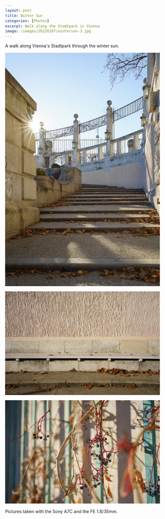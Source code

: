 ```yaml
---
layout: post
title: Winter Sun 
categories: [Photos]
excerpt: Walk along the Stadtpark in Vienna
image: /images/20220107/wintersun-3.jpg
---
```


A walk along Vienna's Stadtpark through the winter sun.

![Stadtpark Vienna](../images/20220107/wintersun-3.jpg)

![Stadtpark Vienna](../images/20220107/wintersun-2.jpg)

![Stadtpark Vienna](../images/20220107/wintersun-1.jpg)


Pictures taken with the Sony A7C and the FE 1.8/35mm.